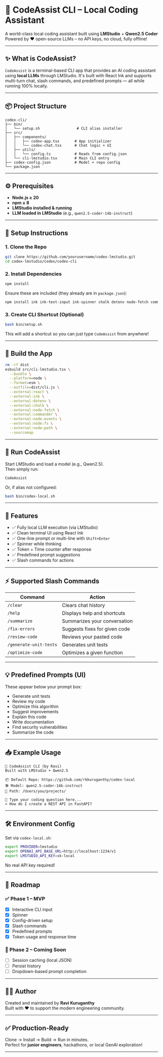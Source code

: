 # 🚀 CodeAssist CLI – Local Coding Assistant

A world-class local coding assistant built using **LMStudio** + **Qwen2.5 Coder**  
Powered by ❤️ open-source LLMs – no API keys, no cloud, fully offline!

---

## ✨ What is CodeAssist?

`CodeAssist` is a terminal-based CLI app that provides an AI coding assistant using **local LLMs** through LMStudio. It's built with React Ink and supports multi-turn chat, slash commands, and predefined prompts — all while running 100% locally.

---

## 📦 Project Structure

```
codex-cli/
├── bin/
│   └── setup.sh                 # CLI alias installer
├── src/
│   ├── components/
│   │   ├── codex-app.tsx       # App initializer
│   │   └── codex-chat.tsx      # Chat logic + UI
│   ├── utils/
│   │   └── config.ts           # Reads from config.json
│   └── cli-lmstudio.tsx        # Main CLI entry
├── codex-config.json           # Model + repo config
└── package.json
```

---

## ⚙️ Prerequisites

- **Node.js ≥ 20**
- **npm ≥ 8**
- **LMStudio installed & running**
- **LLM loaded in LMStudio** (e.g., `qwen2.5-coder-14b-instruct`)

---

## 🔧 Setup Instructions

### 1. Clone the Repo

```bash
git clone https://github.com/yourusername/codex-lmstudio.git
cd codex-lmstudio/codex/codex-cli
```

### 2. Install Dependencies

```bash
npm install
```

Ensure these are included (they already are in `package.json`):

```bash
npm install ink ink-text-input ink-spinner chalk dotenv node-fetch commander uuid
```

### 3. Create CLI Shortcut (Optional)

```bash
bash bin/setup.sh
```

This will add a shortcut so you can just type `CodeAssist` from anywhere!

---

## 🔨 Build the App

```bash
rm -rf dist
esbuild src/cli-lmstudio.tsx \
  --bundle \
  --platform=node \
  --format=esm \
  --outfile=dist/cli.js \
  --external:react \
  --external:ink \
  --external:dotenv \
  --external:chalk \
  --external:node-fetch \
  --external:commander \
  --external:node:events \
  --external:node:fs \
  --external:node:path \
  --sourcemap
```

---

## 🚀 Run CodeAssist

Start LMStudio and load a model (e.g., Qwen2.5).  
Then simply run:

```bash
CodeAssist
```

Or, if alias not configured:

```bash
bash bin/codex-local.sh
```

---

## 🧠 Features

- ✅ Fully local LLM execution (via LMStudio)
- ✅ Clean terminal UI using React Ink
- ✅ One-line prompt or multi-line with `Shift+Enter`
- ✅ Spinner while thinking
- ✅ Token + Time counter after response
- ✅ Predefined prompt suggestions
- ✅ Slash commands for actions

---

## ⚡ Supported Slash Commands

| Command         | Action                          |
|-----------------|----------------------------------|
| `/clear`        | Clears chat history              |
| `/help`         | Displays help and shortcuts      |
| `/summarize`    | Summarizes your conversation     |
| `/fix-errors`   | Suggests fixes for given code    |
| `/review-code`  | Reviews your pasted code         |
| `/generate-unit-tests` | Generates unit tests     |
| `/optimize-code` | Optimizes a given function      |

---

## 💡 Predefined Prompts (UI)

These appear below your prompt box:

- Generate unit tests  
- Review my code  
- Optimize this algorithm  
- Suggest improvements  
- Explain this code  
- Write documentation  
- Find security vulnerabilities  
- Summarize the code  

---

## 📥 Example Usage

```
🧠 CodeAssist CLI (by Ravi)
Built with LMStudio + Qwen2.5

📦 Default Repo: https://github.com/rkkuruganthy/codex-local
🛠️ Model: qwen2.5-coder-14b-instruct
📂 Path: /Users/you/projects/

💬 Type your coding question here...
> How do I create a REST API in FastAPI?
```

---

## 🛠 Environment Config

Set via `codex-local.sh`:

```bash
export PROVIDER=lmstudio
export OPENAI_API_BASE_URL=http://localhost:1234/v1
export LMSTUDIO_API_KEY=sk-local
```

No real API key required!

---

## 📜 Roadmap

### ✅ Phase 1 – MVP
- [x] Interactive CLI input
- [x] Spinner
- [x] Config-driven setup
- [x] Slash commands
- [x] Predefined prompts
- [x] Token usage and response time

### 🚧 Phase 2 – Coming Soon
- [ ] Session caching (local JSON)
- [ ] Persist history
- [ ] Dropdown-based prompt completion

---

## 👨‍💻 Author

Created and maintained by **Ravi Kuruganthy**  
Built with ❤️ to support the modern engineering community.

---

## ✅ Production-Ready

Clone → Install → Build → Run in minutes.  
Perfect for **junior engineers**, hackathons, or local GenAI exploration!

---
